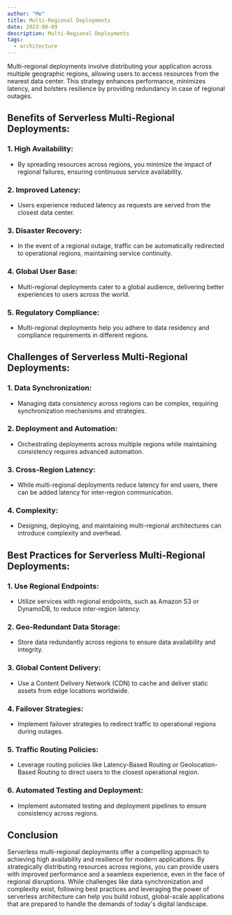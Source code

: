 ```yaml
---
author: "Me"
title: Multi-Regional Deployments
date: 2023-08-09
description: Multi-Regional Deployments
tags:
  - architecture
---
```

Multi-regional deployments involve distributing your application across multiple geographic regions, allowing users to access resources from the nearest data center. This strategy enhances performance, minimizes latency, and bolsters resilience by providing redundancy in case of regional outages.

## Benefits of Serverless Multi-Regional Deployments:

### 1. **High Availability**:
   - By spreading resources across regions, you minimize the impact of regional failures, ensuring continuous service availability.

### 2. **Improved Latency**:
   - Users experience reduced latency as requests are served from the closest data center.

### 3. **Disaster Recovery**:
   - In the event of a regional outage, traffic can be automatically redirected to operational regions, maintaining service continuity.

### 4. **Global User Base**:
   - Multi-regional deployments cater to a global audience, delivering better experiences to users across the world.

### 5. **Regulatory Compliance**:
   - Multi-regional deployments help you adhere to data residency and compliance requirements in different regions.

## Challenges of Serverless Multi-Regional Deployments:

### 1. **Data Synchronization**:
   - Managing data consistency across regions can be complex, requiring synchronization mechanisms and strategies.

### 2. **Deployment and Automation**:
   - Orchestrating deployments across multiple regions while maintaining consistency requires advanced automation.

### 3. **Cross-Region Latency**:
   - While multi-regional deployments reduce latency for end users, there can be added latency for inter-region communication.

### 4. **Complexity**:
   - Designing, deploying, and maintaining multi-regional architectures can introduce complexity and overhead.

## Best Practices for Serverless Multi-Regional Deployments:

### 1. **Use Regional Endpoints**:
   - Utilize services with regional endpoints, such as Amazon S3 or DynamoDB, to reduce inter-region latency.

### 2. **Geo-Redundant Data Storage**:
   - Store data redundantly across regions to ensure data availability and integrity.

### 3. **Global Content Delivery**:
   - Use a Content Delivery Network (CDN) to cache and deliver static assets from edge locations worldwide.

### 4. **Failover Strategies**:
   - Implement failover strategies to redirect traffic to operational regions during outages.

### 5. **Traffic Routing Policies**:
   - Leverage routing policies like Latency-Based Routing or Geolocation-Based Routing to direct users to the closest operational region.

### 6. **Automated Testing and Deployment**:
   - Implement automated testing and deployment pipelines to ensure consistency across regions.

## Conclusion

Serverless multi-regional deployments offer a compelling approach to achieving high availability and resilience for modern applications. By strategically distributing resources across regions, you can provide users with improved performance and a seamless experience, even in the face of regional disruptions. While challenges like data synchronization and complexity exist, following best practices and leveraging the power of serverless architecture can help you build robust, global-scale applications that are prepared to handle the demands of today's digital landscape.